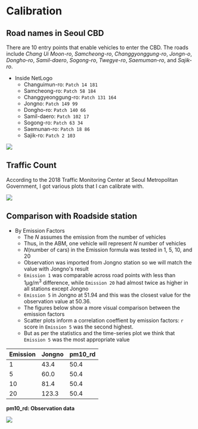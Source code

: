 # Calibration
## Road names in Seoul CBD

There are 10 entry points that enable vehicles to enter the CBD. The roads include *Chang Ui Moon-ro*, *Samcheong-ro*, *Changgyonggung-ro*, *Jongn-o*, *Dongho-ro*, *Samil-daero*, *Sogong-ro*, *Twegye-ro*, *Saemuman-ro*, and *Sajik-ro*.

* Inside NetLogo
    * Changuimun-ro: `Patch 14 181`
    * Samcheong-ro: `Patch 58 184`
    * Changgyeonggung-ro: `Patch 131 164`
    * Jongno: `Patch 149 99`
    * Dongho-ro: `Patch 140 66`
    * Samil-daero: `Patch 102 17`
    * Sogong-ro: `Patch 63 34`
    * Saemunan-ro: `Patch 18 86`
    * Sajik-ro: `Patch 2 103`

![](https://i.imgur.com/aQaxKPd.png)


## Traffic Count
According to the 2018 Traffic Monitoring Center at Seoul Metropolitan Government, I got various plots that I can calibrate with.

![](https://i.imgur.com/TIZLbml.png)



## Comparison with Roadside station

* By Emission Factors
    - The *N* assumes the emission from the number of vehicles
    - Thus, in the ABM, one vehicle will represent *N* number of vehicles
    - *N*(number of cars) in the Emission formula was tested in 1, 5, 10, and 20
    - Observation was imported from Jongno station so we will match the value with Jongno's result
    - `Emission 1` was comparable across road points with less than 1µg/m<sup>3</sup> difference, while `Emission 20` had almost twice as higher in all stations except Jongno
    - `Emission 5` in Jongno at 51.94 and this was the closest value for the observation value at 50.36.
    - The figures below show a more visual comparison between the emission factors
    - Scatter plots inform a correlation coeffient by emission factors: `r` score in `Emission 5` was the second highest. 
    - But as per the statistics and the time-series plot we think that `Emission 5` was the most appropriate value

| Emission | Jongno | pm10_rd |
|----------|--------|---------|
| 1        | 43.4   | 50.4    |
| 5        | 60.0   | 50.4    |
| 10       | 81.4   | 50.4    |
| 20       | 123.3  | 50.4    |
**pm10_rd: Observation data**


![](https://i.imgur.com/27GZwnX.png)
